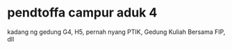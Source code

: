 # pendtoffa campur aduk 4
 kadang ng gedung G4, H5, pernah nyang PTIK, Gedung Kuliah Bersama FIP, dll
